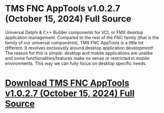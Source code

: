 # TMS FNC AppTools v1.0.2.7 (October 15, 2024) Full Source

Universal Delphi & C++ Builder components for VCL or FMX desktop application management. Compared to the rest of the FNC family (that is the family of our universal components), TMS FNC AppTools is a little bit different. It revolves exclusively around desktop application development! The reason for this is simple: desktop and mobile applications are unalike and some functionalities/features make no sense or restricted in mobile environments. This way we can fully focus on desktop specific needs.

# [Download TMS FNC AppTools v1.0.2.7 (October 15, 2024) Full Source](https://developer.team/delphi/34972-tms-fnc-apptools-v1027-october-15-2024-full-source.html)
